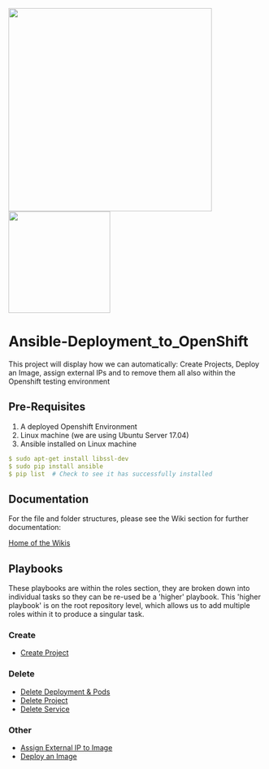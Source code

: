 <img src="https://www.openshift.com/images/logos/openshift/Logotype_RH_OpenShift_wLogo_RGB_Gray.png" width="400"/>  <img src="https://blogs.missouristate.edu/cio/files/2016/06/ansible-logo.png" width="200"/>

# Ansible-Deployment_to_OpenShift
This project will display how we can automatically: Create Projects, Deploy an Image, assign external IPs and to remove them all also within the Openshift testing environment

## Pre-Requisites
1) A deployed Openshift Environment
2) Linux machine (we are using Ubuntu Server 17.04)
3) Ansible installed on Linux machine
```yml
$ sudo apt-get install libssl-dev
$ sudo pip install ansible
$ pip list  # Check to see it has successfully installed
```
## Documentation
For the file and folder structures, please see the Wiki section for further documentation:

[Home of the Wikis](../wiki)

## Playbooks
These playbooks are within the roles section, they are broken down into individual tasks so they can be re-used be a 'higher' playbook. This 'higher playbook' is on the root repository level, which allows us to add multiple roles within it to produce a singular task.

### Create
- [Create Project](../master/roles/Create_Project/tasks/main.yml)

### Delete
- [Delete Deployment & Pods](../master/roles/Delete_Deployment_and_Pods/tasks/main.yml)
- [Delete Project](../master/roles/Delete_Project/tasks/main.yml)
- [Delete Service](../master/roles/Delete_Service/tasks/main.yml)

### Other
- [Assign External IP to Image](../master/roles/Assign_External_IP_to_Image/tasks/main.yml)
- [Deploy an Image](../master/roles/Deploy_an_Image/tasks/main.yml)
